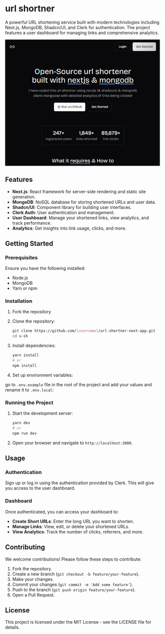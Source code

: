 # url shortner

A powerful URL shortening service built with modern technologies including Next.js, MongoDB, Shadcn/UI, and Clerk for authentication. The project features a user dashboard for managing links and comprehensive analytics.

![preview](/public/preview-dark.png)

## Features

- **Next.js**: React framework for server-side rendering and static site generation.
- **MongoDB**: NoSQL database for storing shortened URLs and user data.
- **Shadcn/UI**: Component library for building user interfaces.
- **Clerk Auth**: User authentication and management.
- **User Dashboard**: Manage your shortened links, view analytics, and track performance.
- **Analytics**: Get insights into link usage, clicks, and more.

## Getting Started

### Prerequisites

Ensure you have the following installed:

- Node.js
- MongoDB
- Yarn or npm

### Installation

1. Fork the repository
 
2. Clone the repository:

   ```bash
   git clone https://github.com/[username]/url-shortner-next-app.git
   cd u-sh
   ```

2. Install dependencies:

   ```bash
   yarn install
   # or
   npm install
   ```

3. Set up environment variables:

go to  `.env.example` file in the root of the project and add your values and rename it to `.env.local`:
   
### Running the Project

1. Start the development server:

   ```bash
   yarn dev
   # or
   npm run dev
   ```

2. Open your browser and navigate to `http://localhost:3000`.

## Usage

### Authentication

Sign up or log in using the authentication provided by Clerk. This will give you access to the user dashboard.

### Dashboard

Once authenticated, you can access your dashboard to:

- **Create Short URLs**: Enter the long URL you want to shorten.
- **Manage Links**: View, edit, or delete your shortened URLs.
- **View Analytics**: Track the number of clicks, referrers, and more.

## Contributing

We welcome contributions! Please follow these steps to contribute:

1. Fork the repository.
2. Create a new branch (`git checkout -b feature/your-feature`).
3. Make your changes.
4. Commit your changes (`git commit -m 'Add some feature'`).
5. Push to the branch (`git push origin feature/your-feature`).
6. Open a Pull Request.

## License

This project is licensed under the MIT License - see the LICENSE file for details.
